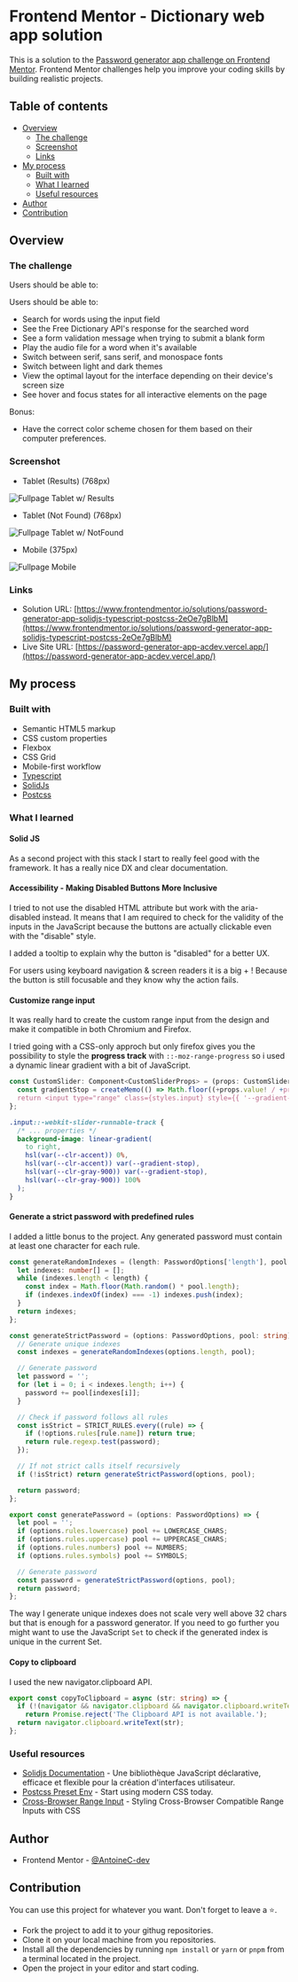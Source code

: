 # Frontend Mentor - Dictionary web app solution

This is a solution to the [Password generator app challenge on Frontend Mentor](https://www.frontendmentor.io/challenges/password-generator-app-Mr8CLycqjh). Frontend Mentor challenges help you improve your coding skills by building realistic projects.

## Table of contents

- [Overview](#overview)
  - [The challenge](#the-challenge)
  - [Screenshot](#screenshot)
  - [Links](#links)
- [My process](#my-process)
  - [Built with](#built-with)
  - [What I learned](#what-i-learned)
  - [Useful resources](#useful-resources)
- [Author](#author)
- [Contribution](#contribution)

## Overview

### The challenge

Users should be able to:

Users should be able to:

- Search for words using the input field
- See the Free Dictionary API's response for the searched word
- See a form validation message when trying to submit a blank form
- Play the audio file for a word when it's available
- Switch between serif, sans serif, and monospace fonts
- Switch between light and dark themes
- View the optimal layout for the interface depending on their device's screen size
- See hover and focus states for all interactive elements on the page

Bonus:

- Have the correct color scheme chosen for them based on their computer preferences.

### Screenshot

- Tablet (Results) (768px)

![Fullpage Tablet w/ Results](./fullpage-tablet-results-min.png)

- Tablet (Not Found) (768px)

![Fullpage Tablet w/ NotFound](./fullpage-tablet-notfound-min.png)

- Mobile (375px)

![Fullpage Mobile](./fullpage-mobile-min.png)

### Links

- Solution URL: [https://www.frontendmentor.io/solutions/password-generator-app-solidjs-typescript-postcss-2eOe7gBlbM](https://www.frontendmentor.io/solutions/password-generator-app-solidjs-typescript-postcss-2eOe7gBlbM)
- Live Site URL: [https://password-generator-app-acdev.vercel.app/](https://password-generator-app-acdev.vercel.app/)

## My process

### Built with

- Semantic HTML5 markup
- CSS custom properties
- Flexbox
- CSS Grid
- Mobile-first workflow
- [Typescript](https://www.typescriptlang.org/)
- [SolidJs](https://www.solidjs.com/)
- [Postcss](https://postcss.org/)

### What I learned

#### Solid JS

As a second project with this stack I start to really feel good with the framework. It has a really nice DX and clear documentation.

#### Accessibility - Making Disabled Buttons More Inclusive

I tried to not use the disabled HTML attribute but work with the aria-disabled instead. It means that I am required to check for the validity of the inputs in the JavaScript because the buttons are actually clickable even with the "disable" style.

I added a tooltip to explain why the button is "disabled" for a better UX.

For users using keyboard navigation & screen readers it is a big + ! Because the button is still focusable and they know why the action fails.

#### Customize range input

It was really hard to create the custom range input from the design and make it compatible in both Chromium and Firefox.

I tried going with a CSS-only approch but only firefox gives you the possibility to style the **progress track** with `::-moz-range-progress` so i used a dynamic linear gradient with a bit of JavaScript.

```jsx
const CustomSlider: Component<CustomSliderProps> = (props: CustomSliderProps) => {
  const gradientStop = createMemo(() => Math.floor((+props.value! / +props.max!) * 100));
  return <input type="range" class={styles.input} style={{ '--gradient-stop': `${gradientStop()}%` }} {...props} />;
};
```

```css
.input::-webkit-slider-runnable-track {
  /* ... properties */
  background-image: linear-gradient(
    to right,
    hsl(var(--clr-accent)) 0%,
    hsl(var(--clr-accent)) var(--gradient-stop),
    hsl(var(--clr-gray-900)) var(--gradient-stop),
    hsl(var(--clr-gray-900)) 100%
  );
}
```

#### Generate a strict password with predefined rules

I added a little bonus to the project. Any generated password must contain at least one character for each rule.

```ts
const generateRandomIndexes = (length: PasswordOptions['length'], pool: string) => {
  let indexes: number[] = [];
  while (indexes.length < length) {
    const index = Math.floor(Math.random() * pool.length);
    if (indexes.indexOf(index) === -1) indexes.push(index);
  }
  return indexes;
};

const generateStrictPassword = (options: PasswordOptions, pool: string): string => {
  // Generate unique indexes
  const indexes = generateRandomIndexes(options.length, pool);

  // Generate password
  let password = '';
  for (let i = 0; i < indexes.length; i++) {
    password += pool[indexes[i]];
  }

  // Check if password follows all rules
  const isStrict = STRICT_RULES.every((rule) => {
    if (!options.rules[rule.name]) return true;
    return rule.regexp.test(password);
  });

  // If not strict calls itself recursively
  if (!isStrict) return generateStrictPassword(options, pool);

  return password;
};

export const generatePassword = (options: PasswordOptions) => {
  let pool = '';
  if (options.rules.lowercase) pool += LOWERCASE_CHARS;
  if (options.rules.uppercase) pool += UPPERCASE_CHARS;
  if (options.rules.numbers) pool += NUMBERS;
  if (options.rules.symbols) pool += SYMBOLS;

  // Generate password
  const password = generateStrictPassword(options, pool);
  return password;
};
```

The way I generate unique indexes does not scale very well above 32 chars but that is enough for a password generator. If you need to go further you might want to use the JavaScript `Set` to check if the generated index is unique in the current Set.

#### Copy to clipboard

I used the new navigator.clipboard API.

```ts
export const copyToClipboard = async (str: string) => {
  if (!(navigator && navigator.clipboard && navigator.clipboard.writeText))
    return Promise.reject('The Clipboard API is not available.');
  return navigator.clipboard.writeText(str);
};
```

### Useful resources

- [Solidjs Documentation](https://www.solidjs.com/docs/latest/api) - Une bibliothèque JavaScript déclarative, efficace et flexible pour la création d'interfaces utilisateur.
- [Postcss Preset Env](https://preset-env.cssdb.org/) - Start using modern CSS today.
- [Cross-Browser Range Input](https://css-tricks.com/styling-cross-browser-compatible-range-inputs-css/) - Styling Cross-Browser Compatible Range Inputs with CSS

## Author

- Frontend Mentor - [@AntoineC-dev](https://www.frontendmentor.io/profile/AntoineC-dev)

## Contribution

You can use this project for whatever you want. Don't forget to leave a ⭐.

- Fork the project to add it to your githug repositories.
- Clone it on your local machine from you repositories.
- Install all the dependencies by running `npm install` or `yarn` or `pnpm` from a terminal located in the project.
- Open the project in your editor and start coding.
